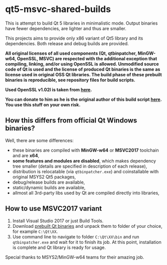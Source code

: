 # qt5-msvc-shared-builds
This is attempt to build Qt 5 libraries in minimalistic mode. Output binaries have fewer dependencies, are lighter and thus are smaller.

This projects aims to provide only x86 variant of Qt5 library and its dependencies. Both release and debug builds are provided.

**All original licenses of all used components (Qt, qtbinpatcher, MinGW-w64, OpenSSL, MSVC) are respected with the additional exception that compiling, linking, and/or using OpenSSL is allowed. Unmodified source code of Qt is used and the license of produced Qt binaries is the same as license used in original OSS Qt libraries.  The build phase of these prebuilt binaries is reproducible, see repository files for build scripts.**

**Used OpenSSL v1.02l is taken from [here](https://www.npcglib.org/~stathis/blog/precompiled-openssl/).**

**You can donate to him as he is the original author of this build script [here](https://martinrotter.github.io/donate/). You use this stuff on your own risk.**

## How this differs from official Qt Windows binaries?
Well, there are some differences:

* these binaries are compiled with **MinGW-w64** or **MSVC2017** toolchain and are **x64**,
* **some features and modules are disabled**, which makes dependency tree smaller (details are specified in description of each release),
* distribution is relocatable (via `qtbinpatcher.exe`) and coinstallable with original MSYS2 Qt5 packages,
* debug/release builds are available,
* static/dynamic builds are available,
* allmost all 3rd-party libs used by Qt are compiled directly into libraries,

## How to use MSVC2017 variant
1. Install Visual Studio 2017 or just Build Tools.
1. Download [prebuilt Qt binaries](https://github.com/martinrotter/qt5-minimalistic-builds/releases) and unpack them to folder of your choice, for example `C:\Qt\XX`.
1. Use command line to navigate to folder `C:\Qt\XX\bin` and run `qtbinpatcher.exe` and wait for it to finish its job. At this point, installation is complete and Qt library is ready for usage.

Special thanks to MSYS2/MinGW-w64 teams for their amazing job.
